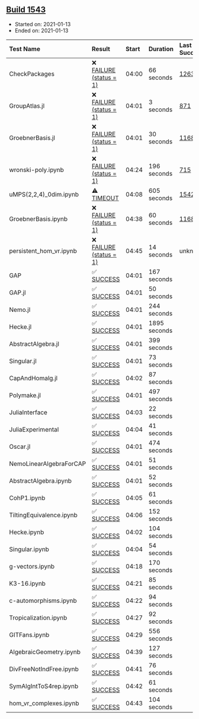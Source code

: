 ## [Build 1543](https://oscarci.mathematik.uni-kl.de/job/oscar-stable/1543/)

* Started on: 2021-01-13
* Ended on: 2021-01-13

| Test Name    | Result | Start | Duration | Last Success | First Failure |
|:-------------|:-------|:------|:---------|:-------------|:--------------|
| CheckPackages | ❌ [FAILURE (status = 1)](https://oscarci.mathematik.uni-kl.de/job/oscar-stable/1543/artifact/logs/build-1543/CheckPackages.log) | 04:00 | 66 seconds | [1263](https://oscarci.mathematik.uni-kl.de/job/oscar-stable/1263/) | [1264](https://oscarci.mathematik.uni-kl.de/job/oscar-stable/1264/) |
| GroupAtlas.jl | ❌ [FAILURE (status = 1)](https://oscarci.mathematik.uni-kl.de/job/oscar-stable/1543/artifact/logs/build-1543/GroupAtlas.jl.log) | 04:01 | 3 seconds | [871](https://oscarci.mathematik.uni-kl.de/job/oscar-stable/871/) | [872](https://oscarci.mathematik.uni-kl.de/job/oscar-stable/872/) |
| GroebnerBasis.jl | ❌ [FAILURE (status = 1)](https://oscarci.mathematik.uni-kl.de/job/oscar-stable/1543/artifact/logs/build-1543/GroebnerBasis.jl.log) | 04:01 | 30 seconds | [1168](https://oscarci.mathematik.uni-kl.de/job/oscar-stable/1168/) | [1169](https://oscarci.mathematik.uni-kl.de/job/oscar-stable/1169/) |
| wronski-poly.ipynb | ❌ [FAILURE (status = 1)](https://oscarci.mathematik.uni-kl.de/job/oscar-stable/1543/artifact/logs/build-1543/wronski-poly.ipynb.log) | 04:24 | 196 seconds | [715](https://oscarci.mathematik.uni-kl.de/job/oscar-stable/715/) | [716](https://oscarci.mathematik.uni-kl.de/job/oscar-stable/716/) |
| uMPS(2,2,4)_0dim.ipynb | ⚠ [TIMEOUT](https://oscarci.mathematik.uni-kl.de/job/oscar-stable/1543/artifact/logs/build-1543/uMPS-2-2-4-_0dim.ipynb.log) | 04:08 | 605 seconds | [1542](https://oscarci.mathematik.uni-kl.de/job/oscar-stable/1542/) | [1543](https://oscarci.mathematik.uni-kl.de/job/oscar-stable/1543/) |
| GroebnerBasis.ipynb | ❌ [FAILURE (status = 1)](https://oscarci.mathematik.uni-kl.de/job/oscar-stable/1543/artifact/logs/build-1543/GroebnerBasis.ipynb.log) | 04:38 | 60 seconds | [1168](https://oscarci.mathematik.uni-kl.de/job/oscar-stable/1168/) | [1169](https://oscarci.mathematik.uni-kl.de/job/oscar-stable/1169/) |
| persistent_hom_vr.ipynb | ❌ [FAILURE (status = 1)](https://oscarci.mathematik.uni-kl.de/job/oscar-stable/1543/artifact/logs/build-1543/persistent_hom_vr.ipynb.log) | 04:45 | 14 seconds | unknown | unknown |
| GAP | ✅ [SUCCESS](https://oscarci.mathematik.uni-kl.de/job/oscar-stable/1543/artifact/logs/build-1543/GAP.log) | 04:01 | 167 seconds |  |  |
| GAP.jl | ✅ [SUCCESS](https://oscarci.mathematik.uni-kl.de/job/oscar-stable/1543/artifact/logs/build-1543/GAP.jl.log) | 04:01 | 50 seconds |  |  |
| Nemo.jl | ✅ [SUCCESS](https://oscarci.mathematik.uni-kl.de/job/oscar-stable/1543/artifact/logs/build-1543/Nemo.jl.log) | 04:01 | 244 seconds |  |  |
| Hecke.jl | ✅ [SUCCESS](https://oscarci.mathematik.uni-kl.de/job/oscar-stable/1543/artifact/logs/build-1543/Hecke.jl.log) | 04:01 | 1895 seconds |  |  |
| AbstractAlgebra.jl | ✅ [SUCCESS](https://oscarci.mathematik.uni-kl.de/job/oscar-stable/1543/artifact/logs/build-1543/AbstractAlgebra.jl.log) | 04:01 | 399 seconds |  |  |
| Singular.jl | ✅ [SUCCESS](https://oscarci.mathematik.uni-kl.de/job/oscar-stable/1543/artifact/logs/build-1543/Singular.jl.log) | 04:01 | 73 seconds |  |  |
| CapAndHomalg.jl | ✅ [SUCCESS](https://oscarci.mathematik.uni-kl.de/job/oscar-stable/1543/artifact/logs/build-1543/CapAndHomalg.jl.log) | 04:02 | 87 seconds |  |  |
| Polymake.jl | ✅ [SUCCESS](https://oscarci.mathematik.uni-kl.de/job/oscar-stable/1543/artifact/logs/build-1543/Polymake.jl.log) | 04:01 | 497 seconds |  |  |
| JuliaInterface | ✅ [SUCCESS](https://oscarci.mathematik.uni-kl.de/job/oscar-stable/1543/artifact/logs/build-1543/JuliaInterface.log) | 04:03 | 22 seconds |  |  |
| JuliaExperimental | ✅ [SUCCESS](https://oscarci.mathematik.uni-kl.de/job/oscar-stable/1543/artifact/logs/build-1543/JuliaExperimental.log) | 04:04 | 41 seconds |  |  |
| Oscar.jl | ✅ [SUCCESS](https://oscarci.mathematik.uni-kl.de/job/oscar-stable/1543/artifact/logs/build-1543/Oscar.jl.log) | 04:01 | 474 seconds |  |  |
| NemoLinearAlgebraForCAP | ✅ [SUCCESS](https://oscarci.mathematik.uni-kl.de/job/oscar-stable/1543/artifact/logs/build-1543/NemoLinearAlgebraForCAP.log) | 04:01 | 51 seconds |  |  |
| AbstractAlgebra.ipynb | ✅ [SUCCESS](https://oscarci.mathematik.uni-kl.de/job/oscar-stable/1543/artifact/logs/build-1543/AbstractAlgebra.ipynb.log) | 04:01 | 52 seconds |  |  |
| CohP1.ipynb | ✅ [SUCCESS](https://oscarci.mathematik.uni-kl.de/job/oscar-stable/1543/artifact/logs/build-1543/CohP1.ipynb.log) | 04:05 | 61 seconds |  |  |
| TiltingEquivalence.ipynb | ✅ [SUCCESS](https://oscarci.mathematik.uni-kl.de/job/oscar-stable/1543/artifact/logs/build-1543/TiltingEquivalence.ipynb.log) | 04:06 | 152 seconds |  |  |
| Hecke.ipynb | ✅ [SUCCESS](https://oscarci.mathematik.uni-kl.de/job/oscar-stable/1543/artifact/logs/build-1543/Hecke.ipynb.log) | 04:02 | 104 seconds |  |  |
| Singular.ipynb | ✅ [SUCCESS](https://oscarci.mathematik.uni-kl.de/job/oscar-stable/1543/artifact/logs/build-1543/Singular.ipynb.log) | 04:04 | 54 seconds |  |  |
| g-vectors.ipynb | ✅ [SUCCESS](https://oscarci.mathematik.uni-kl.de/job/oscar-stable/1543/artifact/logs/build-1543/g-vectors.ipynb.log) | 04:18 | 170 seconds |  |  |
| K3-16.ipynb | ✅ [SUCCESS](https://oscarci.mathematik.uni-kl.de/job/oscar-stable/1543/artifact/logs/build-1543/K3-16.ipynb.log) | 04:21 | 85 seconds |  |  |
| c-automorphisms.ipynb | ✅ [SUCCESS](https://oscarci.mathematik.uni-kl.de/job/oscar-stable/1543/artifact/logs/build-1543/c-automorphisms.ipynb.log) | 04:22 | 94 seconds |  |  |
| Tropicalization.ipynb | ✅ [SUCCESS](https://oscarci.mathematik.uni-kl.de/job/oscar-stable/1543/artifact/logs/build-1543/Tropicalization.ipynb.log) | 04:27 | 92 seconds |  |  |
| GITFans.ipynb | ✅ [SUCCESS](https://oscarci.mathematik.uni-kl.de/job/oscar-stable/1543/artifact/logs/build-1543/GITFans.ipynb.log) | 04:29 | 556 seconds |  |  |
| AlgebraicGeometry.ipynb | ✅ [SUCCESS](https://oscarci.mathematik.uni-kl.de/job/oscar-stable/1543/artifact/logs/build-1543/AlgebraicGeometry.ipynb.log) | 04:39 | 127 seconds |  |  |
| DivFreeNotIndFree.ipynb | ✅ [SUCCESS](https://oscarci.mathematik.uni-kl.de/job/oscar-stable/1543/artifact/logs/build-1543/DivFreeNotIndFree.ipynb.log) | 04:41 | 76 seconds |  |  |
| SymAlgIntToS4rep.ipynb | ✅ [SUCCESS](https://oscarci.mathematik.uni-kl.de/job/oscar-stable/1543/artifact/logs/build-1543/SymAlgIntToS4rep.ipynb.log) | 04:42 | 61 seconds |  |  |
| hom_vr_complexes.ipynb | ✅ [SUCCESS](https://oscarci.mathematik.uni-kl.de/job/oscar-stable/1543/artifact/logs/build-1543/hom_vr_complexes.ipynb.log) | 04:43 | 104 seconds |  |  |
